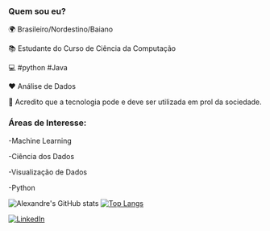 ### Quem sou eu?

🌍 Brasileiro/Nordestino/Baiano

📚 Estudante do Curso de Ciência da Computação

💻 #python #Java

❤ Análise de Dados

👊 Acredito que a tecnologia pode e deve ser utilizada em prol da sociedade.


### Áreas de Interesse:

-Machine Learning

-Ciência dos Dados

-Visualização de Dados

-Python

![Alexandre's GitHub stats](https://github-readme-stats.vercel.app/api?username=AlexandrePeBrito&show_icons=true&theme=radical)
[![Top Langs](https://github-readme-stats.vercel.app/api/top-langs/?username=AlexandrePeBrito&layout=compact&show_icons=true&theme=radical)](https://github.com/AlexandrePeBrito)

[![LinkedIn](https://img.shields.io/badge/LinkedIn-0077B5?style=for-the-badge&logo=linkedin&logoColor=white)](https://www.linkedin.com/in/alexandre-brito-6629ba216/)
